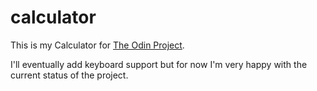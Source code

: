 # calculator
This is my Calculator for [The Odin Project](https://www.theodinproject.com/courses/web-development-101/lessons/calculator?ref=lnav).

I'll eventually add keyboard support but for now I'm very happy with the current status of the project.
